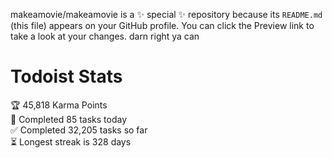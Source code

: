 makeamovie/makeamovie is a ✨ special ✨ repository because its `README.md` (this file) appears on your GitHub profile.
You can click the Preview link to take a look at your changes. darn right ya can

# Todoist Stats

<!-- TODO-IST:START -->
🏆  45,818 Karma Points           
🌸  Completed 85 tasks today           
✅  Completed 32,205 tasks so far           
⏳  Longest streak is 328 days
<!-- TODO-IST:END -->